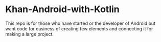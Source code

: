 # Khan-Android-with-Kotlin
This repo is for those who have started or the developer of Android but want code for easiness of creating few elements and connecting it for making a large project.
